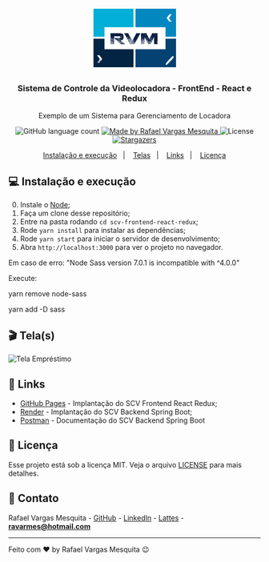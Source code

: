 <h1 align="center">
    <img alt="RVM" src="https://github.com/ravarmes/scv-frontend-react-redux/blob/master/public/images/logos/rvm.jpg" />
</h1>

<h3 align="center">
  Sistema de Controle da Videolocadora - FrontEnd - React e Redux
</h3>

<p align="center">Exemplo de um Sistema para Gerenciamento de Locadora</p>

<p align="center">
  <img alt="GitHub language count" src="https://img.shields.io/github/languages/count/ravarmes/scv-frontend-react-redux?color=%2304D361">

  <a href="http://www.linkedin.com/in/rafael-vargas-mesquita">
    <img alt="Made by Rafael Vargas Mesquita" src="https://img.shields.io/badge/made%20by-Rafael%20Vargas%20Mesquita-%2304D361">
  </a>

  <img alt="License" src="https://img.shields.io/badge/license-MIT-%2304D361">

  <a href="https://github.com/ravarmes/scv-frontend-react-redux/stargazers">
    <img alt="Stargazers" src="https://img.shields.io/github/stars/ravarmes/scv-frontend-react-redux?style=social">
  </a>
</p>

<p align="center">
  <a href="#-instalacao">Instalação e execução</a>&nbsp;&nbsp;&nbsp;|&nbsp;&nbsp;&nbsp;
  <a href="#-telas">Telas</a>&nbsp;&nbsp;&nbsp;|&nbsp;&nbsp;&nbsp;
  <a href="#-links">Links</a>&nbsp;&nbsp;&nbsp;|&nbsp;&nbsp;&nbsp;
  <a href="#-licenca">Licença</a>
</p>

## :computer: Instalação e execução <a name="-instalacao"/></a>

0. Instale o [Node](https://nodejs.org/en/download/);
1. Faça um clone desse repositório;
2. Entre na pasta rodando `cd scv-frontend-react-redux`;
3. Rode `yarn install` para instalar as dependências;
4. Rode `yarn start` para iniciar o servidor de desenvolvimento;
5. Abra `http://localhost:3000` para ver o projeto no navegador.

<p>Em caso de erro: "Node Sass version 7.0.1 is incompatible with ^4.0.0"</p>
<p>Execute:</p>
<p>yarn remove node-sass</p>
<p>yarn add -D sass</p>

## :clapper: Tela(s) <a name="-telas"/></a>

![Tela Empréstimo](https://github.com/ravarmes/scv-frontend-react-redux/blob/master/public/images/telas/tela1.gif)

## :link: Links <a name="-links"/></a>

- [GitHub Pages](https://ravarmes.github.io/scv-frontend-react-redux/) - Implantação do SCV Frontend React Redux;
- [Render](https://scv-backend-node-sequelize.onrender.com) - Implantação do SCV Backend Spring Boot;
- [Postman](https://documenter.getpostman.com/view/4048967/Szf9XTg4) - Documentação do SCV Backend Spring Boot

## :memo: Licença <a name="-licenca"/></a>

Esse projeto está sob a licença MIT. Veja o arquivo [LICENSE](LICENSE.md) para mais detalhes.

## :email: Contato

Rafael Vargas Mesquita - [GitHub](https://github.com/ravarmes) - [LinkedIn](https://www.linkedin.com/in/rafael-vargas-mesquita) - [Lattes](http://lattes.cnpq.br/6616283627544820) - **ravarmes@hotmail.com**

---

Feito com ♥ by Rafael Vargas Mesquita :wink:
